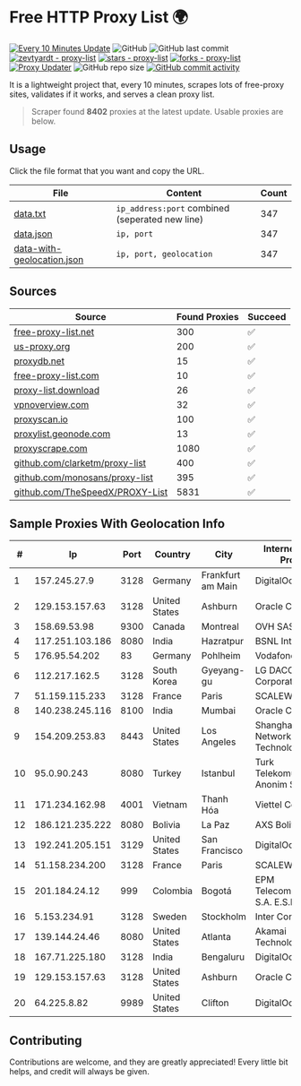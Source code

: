 
# Free HTTP Proxy List 🌍

[![Every 10 Minutes Update](https://github.com/mertguvencli/http-proxy-list/actions/workflows/main.yml/badge.svg?branch=main)](https://github.com/mertguvencli/http-proxy-list/actions/workflows/main.yml)
![GitHub](https://img.shields.io/github/license/mertguvencli/http-proxy-list)
![GitHub last commit](https://img.shields.io/github/last-commit/mertguvencli/http-proxy-list)
[![zevtyardt - proxy-list](https://img.shields.io/static/v1?label=zevtyardt&message=proxy-list&color=blue&logo=github)](https://github.com/zevtyardt/proxy-list "Go to GitHub repo")
[![stars - proxy-list](https://img.shields.io/github/stars/zevtyardt/proxy-list?style=social)](https://github.com/zevtyardt/proxy-list)
[![forks - proxy-list](https://img.shields.io/github/forks/zevtyardt/proxy-list?style=social)](https://github.com/zevtyardt/proxy-list)
[![Proxy Updater](https://github.com/zevtyardt/proxy-list/workflows/Proxy%20Updater/badge.svg)](https://github.com/zevtyardt/proxy-list/actions?query=workflow:"Proxy+Updater")
![GitHub repo size](https://img.shields.io/github/repo-size/zevtyardt/proxy-list)
[![GitHub commit activity](https://img.shields.io/github/commit-activity/m/zevtyardt/proxy-list?logo=commits)](https://github.com/zevtyardt/proxy-list/commits/main)

It is a lightweight project that, every 10 minutes, scrapes lots of free-proxy sites, validates if it works, and serves a clean proxy list.

> Scraper found **8402** proxies at the latest update. Usable proxies are below.

## Usage

Click the file format that you want and copy the URL.

|File|Content|Count|
|----|-------|-----|
|[data.txt](https://raw.githubusercontent.com/mertguvencli/http-proxy-list/main/proxy-list/data.txt)|`ip_address:port` combined (seperated new line)|347|
|[data.json](https://raw.githubusercontent.com/mertguvencli/http-proxy-list/main/proxy-list/data.json)|`ip, port`|347|
|[data-with-geolocation.json](https://raw.githubusercontent.com/mertguvencli/http-proxy-list/main/proxy-list/data-with-geolocation.json)|`ip, port, geolocation`|347|

## Sources

|Source|Found Proxies|Succeed|
|------|-------------|-------|
|[free-proxy-list.net](https://free-proxy-list.net)|300|✅|
|[us-proxy.org](https://www.us-proxy.org)|200|✅|
|[proxydb.net](http://proxydb.net)|15|✅|
|[free-proxy-list.com](https://free-proxy-list.com/?page=&port=&type%5B%5D=http&type%5B%5D=https&up_time=0&search=Search)|10|✅|
|[proxy-list.download](https://www.proxy-list.download/HTTP)|26|✅|
|[vpnoverview.com](https://vpnoverview.com/privacy/anonymous-browsing/free-proxy-servers)|32|✅|
|[proxyscan.io](https://www.proxyscan.io)|100|✅|
|[proxylist.geonode.com](https://proxylist.geonode.com/api/proxy-list?limit=300&page=1&sort_by=lastChecked&sort_type=desc&protocols=http,https)|13|✅|
|[proxyscrape.com](https://api.proxyscrape.com/v2/?request=displayproxies&protocol=http&timeout=10000&country=all&ssl=all&anonymity=all)|1080|✅|
|[github.com/clarketm/proxy-list](https://raw.githubusercontent.com/clarketm/proxy-list/master/proxy-list-raw.txt)|400|✅|
|[github.com/monosans/proxy-list](https://raw.githubusercontent.com/monosans/proxy-list/main/proxies/http.txt)|395|✅|
|[github.com/TheSpeedX/PROXY-List](https://raw.githubusercontent.com/TheSpeedX/PROXY-List/master/http.txt)|5831|✅|


## Sample Proxies With Geolocation Info

|#|Ip|Port|Country|City|Internet Service Provider|
|-|--|----|-------|----|-------------------------|
|1|157.245.27.9|3128|Germany|Frankfurt am Main|DigitalOcean, LLC|
|2|129.153.157.63|3128|United States|Ashburn|Oracle Corporation|
|3|158.69.53.98|9300|Canada|Montreal|OVH SAS|
|4|117.251.103.186|8080|India|Hazratpur|BSNL Internet|
|5|176.95.54.202|83|Germany|Pohlheim|Vodafone GmbH|
|6|112.217.162.5|3128|South Korea|Gyeyang-gu|LG DACOM Corporation|
|7|51.159.115.233|3128|France|Paris|SCALEWAY|
|8|140.238.245.116|8100|India|Mumbai|Oracle Corporation|
|9|154.209.253.83|8443|United States|Los Angeles|Shanghai Ruisu Network Technology|
|10|95.0.90.243|8080|Turkey|Istanbul|Turk Telekomunikasyon Anonim Sirketi|
|11|171.234.162.98|4001|Vietnam|Thanh Hóa|Viettel Corporation|
|12|186.121.235.222|8080|Bolivia|La Paz|AXS Bolivia S. A.|
|13|192.241.205.151|3129|United States|San Francisco|DigitalOcean, LLC|
|14|51.158.234.200|3128|France|Paris|SCALEWAY|
|15|201.184.24.12|999|Colombia|Bogotá|EPM Telecomunicaciones S.A. E.S.P.|
|16|5.153.234.91|3128|Sweden|Stockholm|Inter Connects Inc|
|17|139.144.24.46|8080|United States|Atlanta|Akamai Technologies, Inc.|
|18|167.71.225.180|3128|India|Bengaluru|DigitalOcean, LLC|
|19|129.153.157.63|3128|United States|Ashburn|Oracle Corporation|
|20|64.225.8.82|9989|United States|Clifton|DigitalOcean, LLC|



## Contributing

Contributions are welcome, and they are greatly appreciated! Every
little bit helps, and credit will always be given.


